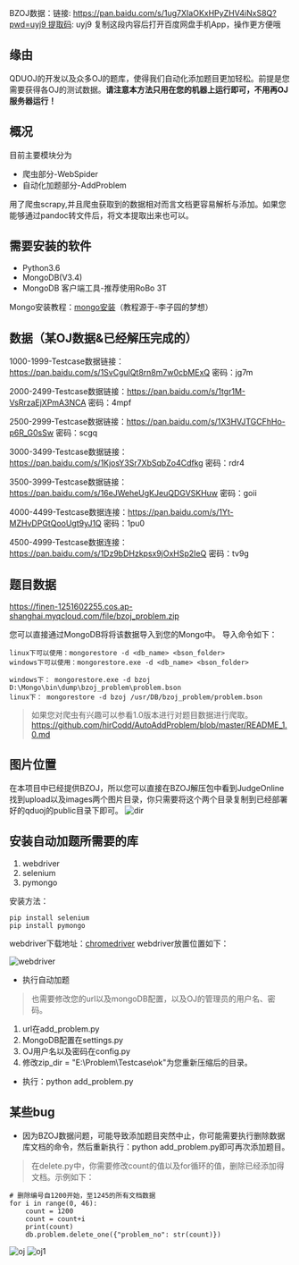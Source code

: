 BZOJ数据：链接: https://pan.baidu.com/s/1ug7XIaOKxHPyZHV4iNxS8Q?pwd=uyj9 提取码: uyj9 复制这段内容后打开百度网盘手机App，操作更方便哦

## 缘由 

QDUOJ的开发以及众多OJ的题库，使得我们自动化添加题目更加轻松。前提是您需要获得各OJ的测试数据。**请注意本方法只用在您的机器上运行即可，不用再OJ服务器运行！**

## 概况

目前主要模块分为

* 爬虫部分-WebSpider
* 自动化加题部分-AddProblem

用了爬虫scrapy,并且爬虫获取到的数据相对而言文档更容易解析与添加。如果您能够通过pandoc转文件后，将文本提取出来也可以。

## 需要安装的软件

* Python3.6
* MongoDB(V3.4)
* MongoDB 客户端工具-推荐使用RoBo 3T

Mongo安装教程：[mongo安装](https://blog.csdn.net/heshushun/article/details/77776706)（教程源于-李子园的梦想）


## 数据（某OJ数据&已经解压完成的）
1000-1999-Testcase数据链接：https://pan.baidu.com/s/1SvCgulQt8rn8m7w0cbMExQ 密码：jg7m

2000-2499-Testcase数据链接：https://pan.baidu.com/s/1tgr1M-VsRrzaEjXPmA3NCA 密码：4mpf

2500-2999-Testcase数据链接：https://pan.baidu.com/s/1X3HVJTGCFhHo-p6R_G0sSw 密码：scgq

3000-3499-Testcase数据链接：https://pan.baidu.com/s/1KjosY3Sr7XbSqbZo4Cdfkg 密码：rdr4

3500-3999-Testcase数据链接：https://pan.baidu.com/s/16eJWeheUgKJeuQDGVSKHuw 密码：goii

4000-4499-Testcase数据连接：https://pan.baidu.com/s/1Yt-MZHvDPGtQooUgt9yJ1Q 密码：1pu0

4500-4999-Testcase数据连接：https://pan.baidu.com/s/1Dz9bDHzkpsx9jOxHSp2IeQ 密码：tv9g

## 题目数据

https://finen-1251602255.cos.ap-shanghai.myqcloud.com/file/bzoj_problem.zip

您可以直接通过MongoDB将将该数据导入到您的Mongo中。
导入命令如下：
```
linux下可以使用：mongorestore -d <db_name> <bson_folder>
windows下可以使用：mongorestore.exe -d <db_name> <bson_folder>

windows下： mongorestore.exe -d bzoj D:\Mongo\bin\dump\bzoj_problem\problem.bson
linux下： mongorestore -d bzoj /usr/DB/bzoj_problem/problem.bson
```

> 如果您对爬虫有兴趣可以参看1.0版本进行对题目数据进行爬取。
https://github.com/hirCodd/AutoAddProblem/blob/master/README_1.0.md

## 图片位置
在本项目中已经提供BZOJ，所以您可以直接在BZOJ解压包中看到JudgeOnline找到upload以及images两个图片目录，你只需要将这个两个目录复制到已经部署好的qduoj的public目录下即可。
![dir][2]

## 安装自动加题所需要的库
1. webdriver
2. selenium
3. pymongo

安装方法：
```
pip install selenium
pip install pymongo
```

webdriver下载地址：[chromedriver](https://finen-1251602255.cos.ap-shanghai.myqcloud.com/file/chromedriver.exe)
webdriver放置位置如下：

![webdriver][4]


* 执行自动加题
> 也需要修改您的url以及mongoDB配置，以及OJ的管理员的用户名、密码。

1. url在add_problem.py
2. MongoDB配置在settings.py
3. OJ用户名以及密码在config.py
4. 修改zip_dir = "E:\\Problem\\Testcase\\ok"为您重新压缩后的目录。

* 执行：python add_problem.py


## 某些bug
* 因为BZOJ数据问题，可能导致添加题目突然中止，你可能需要执行删除数据库文档的命令，然后重新执行：python add_problem.py即可再次添加题目。
> 在delete.py中，你需要修改count的值以及for循环的值，删除已经添加得文档。示例如下：

    # 删除编号自1200开始，至1245的所有文档数据
    for i in range(0, 46):
        count = 1200
        count = count+i
        print(count)
        db.problem.delete_one({"problem_no": str(count)})


![oj][1]
![oj1][3]


  [1]: https://s1.ax2x.com/2018/06/02/71uIJ.png
  [2]: https://finen-1251602255.cos.ap-shanghai.myqcloud.com/images/github/autoaddproblem/dir.png
  [3]: https://finen-1251602255.cos.ap-shanghai.myqcloud.com/images/github/autoaddproblem/p.png
  [4]: https://finen-1251602255.cos.ap-shanghai.myqcloud.com/images/github/autoaddproblem/webdriver.png
